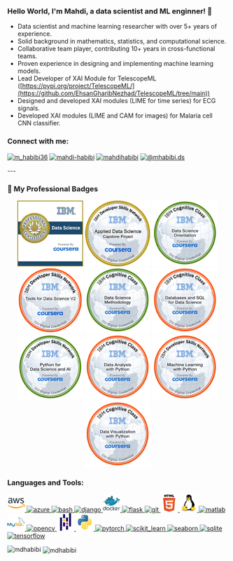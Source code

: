 ### Hello World, I'm Mahdi, a data scientist and ML enginner! 👋
- Data scientist and machine learning researcher with over 5+ years of experience.
- Solid background in mathematics, statistics, and computational science.
- Collaborative team player, contributing 10+ years in cross-functional teams.
- Proven experience in designing and implementing machine learning models.
- Lead Developer of XAI Module for TelescopeML ([https://pypi.org/project/TelescopeML/](https://github.com/EhsanGharibNezhad/TelescopeML/tree/main))
- Designed and developed XAI modules (LIME for time series) for ECG signals.
- Developed XAI modules (LIME and CAM for images) for Malaria cell CNN classifier.

<h3 align="left">Connect with me:</h3>
<p align="left">
<a href="https://twitter.com/m_habibi36" target="blank"><img align="center" src="https://raw.githubusercontent.com/rahuldkjain/github-profile-readme-generator/master/src/images/icons/Social/twitter.svg" alt="m_habibi36" height="30" width="40" /></a>
<a href="https://linkedin.com/in/mahdi-habibi" target="blank"><img align="center" src="https://raw.githubusercontent.com/rahuldkjain/github-profile-readme-generator/master/src/images/icons/Social/linked-in-alt.svg" alt="mahdi-habibi" height="30" width="40" /></a>
<a href="https://kaggle.com/mahdihabibi" target="blank"><img align="center" src="https://raw.githubusercontent.com/rahuldkjain/github-profile-readme-generator/master/src/images/icons/Social/kaggle.svg" alt="mahdihabibi" height="30" width="40" /></a>
<a href="https://medium.com/@mhabibi.ds" target="blank"><img align="center" src="https://raw.githubusercontent.com/rahuldkjain/github-profile-readme-generator/master/src/images/icons/Social/medium.svg" alt="@mhabibi.ds" height="30" width="40" /></a>
</p>
---

### 🏅 My Professional Badges

<p align="center">
  <a href="https://www.credly.com/badges/bc43b40a-eef4-4f7a-8f9d-ed97f8b4419e/public_url"><img src="./data-science-professional-certificate-v2.png" width="150"></a>
  <a href="https://www.credly.com/badges/7ea6a665-c975-468c-a385-b84c8dfcb485/public_url"><img src="./applied-data-science-capstone.1.png" width="150"></a>
  <a href="https://www.credly.com/badges/fe0dc299-dd44-416d-827f-be2bfb5d4ac1/public_url"><img src="./data-science-orientation.png" width="150"></a>
  <a href="https://www.credly.com/badges/517ed3bd-99e0-4e06-a71a-7b4c608b38bb/public_url"><img src="./tools-for-data-science-v2.png" width="150"></a>
  <a href="https://www.credly.com/badges/4c44dda4-2eb8-4ecc-ac33-28893e13b6bc/public_url"><img src="./Data_Science_Methodology_Foundational.png" width="150"></a>
  <a href="https://www.credly.com/badges/81761b38-53d2-4f47-8dee-42dc1a9af259/public_url"><img src="./databases-and-sql-for-data-science.png" width="150"></a>
  <a href="https://www.credly.com/badges/477bb76c-b576-45df-80d0-786e5f52e0b2/public_url"><img src="./python-for-data-science-and-ai.png" width="150"></a>
  <a href="https://www.credly.com/badges/af63bb30-cacf-4bd3-8782-946aa34b3dfe/public_url"><img src="./data-analysis-with-python (1).png" width="150"></a>
  <a href="https://www.credly.com/badges/57740ecd-223d-40c9-8d14-814e19b17b46/public_url"><img src="./machine-learning-with-python (1).png" width="150"></a>
  <a href="https://www.credly.com/badges/7ccde3f1-f520-4186-87b3-b68ba1334d9a/public_url"><img src="./data-visualization-with-python.png" width="150"></a>
</p>

<h3 align="left">Languages and Tools:</h3>
<p align="left"> <a href="https://aws.amazon.com" target="_blank" rel="noreferrer"> <img src="https://raw.githubusercontent.com/devicons/devicon/master/icons/amazonwebservices/amazonwebservices-original-wordmark.svg" alt="aws" width="40" height="40"/> </a> <a href="https://azure.microsoft.com/en-in/" target="_blank" rel="noreferrer"> <img src="https://www.vectorlogo.zone/logos/microsoft_azure/microsoft_azure-icon.svg" alt="azure" width="40" height="40"/> </a> <a href="https://www.gnu.org/software/bash/" target="_blank" rel="noreferrer"> <img src="https://www.vectorlogo.zone/logos/gnu_bash/gnu_bash-icon.svg" alt="bash" width="40" height="40"/> </a> <a href="https://www.djangoproject.com/" target="_blank" rel="noreferrer"> <img src="https://cdn.worldvectorlogo.com/logos/django.svg" alt="django" width="40" height="40"/> </a> <a href="https://www.docker.com/" target="_blank" rel="noreferrer"> <img src="https://raw.githubusercontent.com/devicons/devicon/master/icons/docker/docker-original-wordmark.svg" alt="docker" width="40" height="40"/> </a> <a href="https://flask.palletsprojects.com/" target="_blank" rel="noreferrer"> <img src="https://www.vectorlogo.zone/logos/pocoo_flask/pocoo_flask-icon.svg" alt="flask" width="40" height="40"/> </a> <a href="https://git-scm.com/" target="_blank" rel="noreferrer"> <img src="https://www.vectorlogo.zone/logos/git-scm/git-scm-icon.svg" alt="git" width="40" height="40"/> </a> <a href="https://www.w3.org/html/" target="_blank" rel="noreferrer"> <img src="https://raw.githubusercontent.com/devicons/devicon/master/icons/html5/html5-original-wordmark.svg" alt="html5" width="40" height="40"/> </a> <a href="https://www.linux.org/" target="_blank" rel="noreferrer"> <img src="https://raw.githubusercontent.com/devicons/devicon/master/icons/linux/linux-original.svg" alt="linux" width="40" height="40"/> </a> <a href="https://www.mathworks.com/" target="_blank" rel="noreferrer"> <img src="https://upload.wikimedia.org/wikipedia/commons/2/21/Matlab_Logo.png" alt="matlab" width="40" height="40"/> </a> <a href="https://www.mysql.com/" target="_blank" rel="noreferrer"> <img src="https://raw.githubusercontent.com/devicons/devicon/master/icons/mysql/mysql-original-wordmark.svg" alt="mysql" width="40" height="40"/> </a> <a href="https://opencv.org/" target="_blank" rel="noreferrer"> <img src="https://www.vectorlogo.zone/logos/opencv/opencv-icon.svg" alt="opencv" width="40" height="40"/> </a> <a href="https://pandas.pydata.org/" target="_blank" rel="noreferrer"> <img src="https://raw.githubusercontent.com/devicons/devicon/2ae2a900d2f041da66e950e4d48052658d850630/icons/pandas/pandas-original.svg" alt="pandas" width="40" height="40"/> </a> <a href="https://www.python.org" target="_blank" rel="noreferrer"> <img src="https://raw.githubusercontent.com/devicons/devicon/master/icons/python/python-original.svg" alt="python" width="40" height="40"/> </a> <a href="https://pytorch.org/" target="_blank" rel="noreferrer"> <img src="https://www.vectorlogo.zone/logos/pytorch/pytorch-icon.svg" alt="pytorch" width="40" height="40"/> </a> <a href="https://scikit-learn.org/" target="_blank" rel="noreferrer"> <img src="https://upload.wikimedia.org/wikipedia/commons/0/05/Scikit_learn_logo_small.svg" alt="scikit_learn" width="40" height="40"/> </a> <a href="https://seaborn.pydata.org/" target="_blank" rel="noreferrer"> <img src="https://seaborn.pydata.org/_images/logo-mark-lightbg.svg" alt="seaborn" width="40" height="40"/> </a> <a href="https://www.sqlite.org/" target="_blank" rel="noreferrer"> <img src="https://www.vectorlogo.zone/logos/sqlite/sqlite-icon.svg" alt="sqlite" width="40" height="40"/> </a> <a href="https://www.tensorflow.org" target="_blank" rel="noreferrer"> <img src="https://www.vectorlogo.zone/logos/tensorflow/tensorflow-icon.svg" alt="tensorflow" width="40" height="40"/> </a> </p>

<p><img align="left" src="https://github-readme-stats.vercel.app/api/top-langs?username=mdhabibi&show_icons=true&locale=en&layout=compact" alt="mdhabibi" /></p>

<p>&nbsp;<img align="center" src="https://github-readme-stats.vercel.app/api?username=mdhabibi&show_icons=true&locale=en" alt="mdhabibi" /></p>


